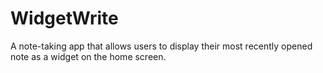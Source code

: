 # WidgetWrite
A note-taking app that allows users to display their most recently opened note as a widget on the home screen.
